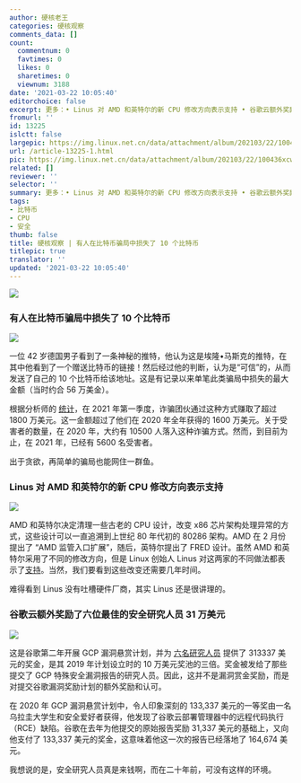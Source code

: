 ```yaml
---
author: 硬核老王
categories: 硬核观察
comments_data: []
count:
  commentnum: 0
  favtimes: 0
  likes: 0
  sharetimes: 0
  viewnum: 3188
date: '2021-03-22 10:05:40'
editorchoice: false
excerpt: 更多：• Linus 对 AMD 和英特尔的新 CPU 修改方向表示支持 • 谷歌云额外奖励了六位最佳的安全研究人员 31 万美元
fromurl: ''
id: 13225
islctt: false
largepic: https://img.linux.net.cn/data/attachment/album/202103/22/100436xcwkk99kflw958ak.jpg
url: /article-13225-1.html
pic: https://img.linux.net.cn/data/attachment/album/202103/22/100436xcwkk99kflw958ak.jpg.thumb.jpg
related: []
reviewer: ''
selector: ''
summary: 更多：• Linus 对 AMD 和英特尔的新 CPU 修改方向表示支持 • 谷歌云额外奖励了六位最佳的安全研究人员 31 万美元
tags:
- 比特币
- CPU
- 安全
thumb: false
title: 硬核观察 | 有人在比特币骗局中损失了 10 个比特币
titlepic: true
translator: ''
updated: '2021-03-22 10:05:40'
---
```


![](/data/attachment/album/202103/22/100436xcwkk99kflw958ak.jpg)


### 有人在比特币骗局中损失了 10 个比特币


![](/data/attachment/album/202103/22/100446tplhcajybbhas3jq.jpg)


一位 42 岁德国男子看到了一条神秘的推特，他认为这是埃隆•马斯克的推特，在其中他看到了一个赠送比特币的链接！然后经过他的判断，认为是“可信”的，从而发送了自己的 10 个比特币给该地址。这是有记录以来单笔此类骗局中损失的最大金额（当时约合 56 万美金）。


根据分析师的 [统计](https://www.entrepreneur.com/article/367448)，在 2021 年第一季度，诈骗团伙通过这种方式赚取了超过 1800 万美元。这一金额超过了他们在 2020 年全年获得的 1600 万美元。关于受害者的数量，在 2020 年，大约有 10500 人落入这种诈骗方式。然而，到目前为止，在 2021 年，已经有 5600 名受害者。


出于贪欲，再简单的骗局也能网住一群鱼。


### Linus 对 AMD 和英特尔的新 CPU 修改方向表示支持


![](/data/attachment/album/202103/22/100502jtk6kqii3vf022if.jpg)


AMD 和英特尔决定清理一些古老的 CPU 设计，改变 x86 芯片架构处理异常的方式，这些设计可以一直追溯到上世纪 80 年代初的 80286 架构。AMD 在 2 月份提出了 “AMD 监管入口扩展”，随后，英特尔提出了 FRED 设计。虽然 AMD 和英特尔采用了不同的修改方向，但是 Linux 创始人 Linus 对这两家的不同做法都表示了[支持](https://www.zdnet.com/article/linus-torvalds-on-how-amd-and-intel-are-changing-how-processor-interrupts-are-handled/)。当然，我们要看到这些改变还需要几年时间。


难得看到 Linus 没有吐槽硬件厂商，其实 Linus 还是很讲理的。 


### 谷歌云额外奖励了六位最佳的安全研究人员 31 万美元


![](/data/attachment/album/202103/22/100526ljcjp1a11c9cn4a7.jpg)


这是谷歌第二年开展 GCP 漏洞悬赏计划，并为 [六名研究人员](https://www.zdnet.com/article/google-cloud-here-are-the-six-best-vulnerabilities-security-researchers-found-last-year/) 提供了 313337 美元的奖金，是其 2019 年计划设立时的 10 万美元奖池的三倍。奖金被发给了那些提交了 GCP 特殊安全漏洞报告的研究人员。因此，这并不是漏洞赏金奖励，而是对提交谷歌漏洞奖励计划的额外奖励和认可。


在 2020 年 GCP 漏洞悬赏计划中，令人印象深刻的 133,337 美元的一等奖由一名乌拉圭大学生和安全爱好者获得，他发现了谷歌云部署管理器中的远程代码执行（RCE）缺陷。谷歌在去年为他提交的原始报告奖励 31,337 美元的基础上，又向他支付了 133,337 美元的奖金，这意味着他这一次的报告已经落地了 164,674 美元。


我想说的是，安全研究人员真是来钱啊，而在二十年前，可没有这样的环境。